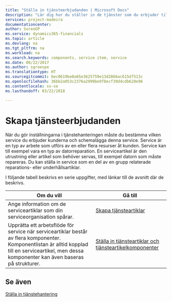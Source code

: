 ```yaml
---
title: "Ställa in tjänsteerbjudanden | Microsoft Docs"
description: "Lär dig hur du ställer in de tjänster som du erbjuder till dina kunder."
services: project-madeira
documentationcenter: 
author: SorenGP
ms.service: dynamics365-financials
ms.topic: article
ms.devlang: na
ms.tgt_pltfrm: na
ms.workload: na
ms.search.keywords: components, service item, service
ms.date: 08/22/2017
ms.author: sgroespe
ms.translationtype: HT
ms.sourcegitcommit: bec0619be0a65e3625759e13d2866ac615d7513c
ms.openlocfilehash: 36bb2a053c2376a2999be9f8ecf39d4cdb628e96
ms.contentlocale: sv-se
ms.lasthandoff: 03/22/2018

---
```


# <a name="set-up-service-offerings"></a>Skapa tjänsteerbjudanden
När du gör inställningarna i tjänstehanteringen måste du bestämma vilken service du erbjuder kunderna och schemalägga denna service. Service är en typ av arbete som utförs av en eller flera resurser åt kunden. Service kan till exempel vara en typ av datorreparation. En serviceartikel är den utrustning eller artikel som behöver servas, till exempel datorn som måste repareras. Du kan ställa in service som en del av en grupp relaterade reparations- eller underhållsartiklar.  
  
I följande tabell beskrivs en serie uppgifter, med länkar till de avsnitt där de beskrivs.  
  
|**Om du vill**|**Gå till**|  
|------------|-------------|  
|Ange information om de serviceartiklar som din serviceorganisation spårar.|[Skapa tjänsteartiklar](service-how-to-create-service-items.md)|  
|Upprätta ett arbetsflöde för service när serviceartiklar består av flera komponenter. Komponentlistan är alltid kopplad till en serviceartikel, men dessa komponenter kan även baseras på strukturer.|[Ställa in tjänsteartiklar och tjänsteartikelkomponenter](service-how-setup-service-items.md)|  
  
## <a name="see-also"></a>Se även  
[Ställa in tjänstehantering](service-setup-service.md)   

